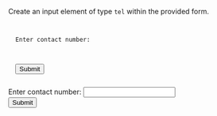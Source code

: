 Create an input element of
type `tel` within the 
provided form.

<codeblock language="html" type="exercise" testMode="fixedInput">
<code>
<form>
  <label>Enter contact number:</label>
  <!-- Write your code here -->
  <br>
  <button>Submit</button>
</form>
</code>
<solution>
<form>
  <label>Enter contact number:</label>
  <input type="tel">
  <br>
  <button>Submit</button>
</form>
</solution>
</codeblock>
